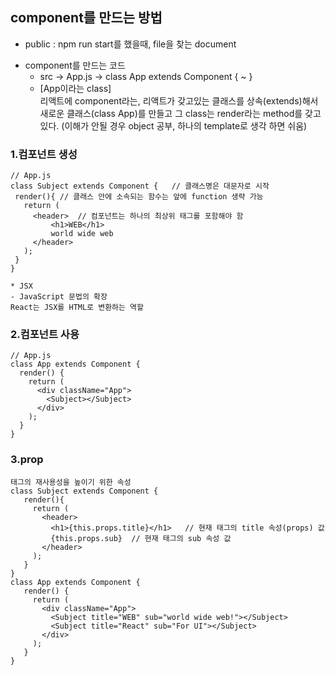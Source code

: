 ## component를 만드는 방법

- public : npm run start를 했을때, file을 찾는 document


* component를 만드는 코드
  - src -> App.js -> class App extends Component { ~ }
  - [App이라는 class]<br>
리액트에 component라는,  리액트가 갖고있는 클래스를 상속(extends)해서 새로운 클래스(class App)를 만들고 
그 class는 render라는 method를 갖고 있다. (이해가 안될 경우 object 공부, 하나의 template로 생각 하면 쉬움)



### 1.컴포넌트 생성
 ```
// App.js
class Subject extends Component {	// 클래스명은 대문자로 시작
  render(){	// 클래스 안에 소속되는 함수는 앞에 function 생략 가능
    return (
      <header>	// 컴포넌트는 하나의 최상위 태그를 포함해야 함
          <h1>WEB</h1>
          world wide web
      </header>
    );
  }
}

* JSX
- JavaScript 문법의 확장
React는 JSX를 HTML로 변환하는 역할
```

### 2.컴포넌트 사용
```
// App.js
class App extends Component {
  render() {
    return (
      <div className="App">
        <Subject></Subject>
      </div>
    );
  }
}
```

### 3.prop
 ```
 태그의 재사용성을 높이기 위한 속성
class Subject extends Component {
    render(){
      return (
        <header>
          <h1>{this.props.title}</h1>	// 현재 태그의 title 속성(props) 값
          {this.props.sub}	// 현재 태그의 sub 속성 값
        </header>
      );
    }
}
class App extends Component {
    render() {
      return (
        <div className="App">
          <Subject title="WEB" sub="world wide web!"></Subject>
          <Subject title="React" sub="For UI"></Subject>
        </div>
      );
    }
}
 ```
